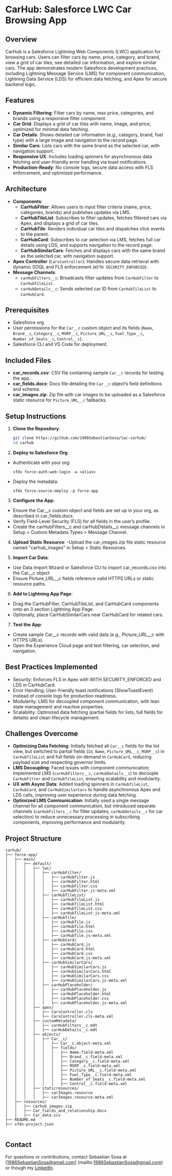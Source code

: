 # CarHub: Salesforce LWC Car Browsing App

## Overview
CarHub is a Salesforce Lightning Web Components (LWC) application for browsing cars. Users can filter cars by name, price, category, and brand, view a grid of car tiles, see detailed car information, and explore similar cars. The app demonstrates modern Salesforce development practices, including Lightning Message Service (LMS) for component communication, Lightning Data Service (LDS) for efficient data fetching, and Apex for secure backend logic.

## Features
- **Dynamic Filtering**: Filter cars by name, max price, categories, and brands using a responsive filter component.
- **Car Grid**: Displays a grid of car tiles with name, image, and price, optimized for minimal data fetching.
- **Car Details**: Shows detailed car information (e.g., category, brand, fuel type) with a large image and navigation to the record page.
- **Similar Cars**: Lists cars with the same brand as the selected car, with navigation support.
- **Responsive UX**: Includes loading spinners for asynchronous data fetching and user-friendly error handling via toast notifications.
- **Production-Ready**: No console logs, secure data access with FLS enforcement, and optimized performance.

## Architecture
- **Components**:
  - **CarHubFilter**: Allows users to input filter criteria (name, price, categories, brands) and publishes updates via LMS.
  - **CarHubTileList**: Subscribes to filter updates, fetches filtered cars via Apex, and displays a grid of car tiles.
  - **CarHubTile**: Renders individual car tiles and dispatches click events to the parent.
  - **CarHubCard**: Subscribes to car selection via LMS, fetches full car details using LDS, and supports navigation to the record page.
  - **CarHubSimilarCars**: Fetches and displays cars with the same brand as the selected car, with navigation support.
- **Apex Controller** (`CarsController`): Handles secure data retrieval with dynamic SOQL and FLS enforcement (`WITH SECURITY_ENFORCED`).
- **Message Channels**:
  - `carHubFilters__c`: Broadcasts filter updates from `CarHubFilter` to `CarHubTileList`.
  - `carHubDetails__c`: Sends selected car ID from `CarHubTileList` to `CarHubCard`.

## Prerequisites
- Salesforce org
- User permissions for the `Car__c` custom object and its fields (`Name`, `Brand__c`, `Category__c`, `MSRP__c`, `Picture_URL__c`, `Fuel_Type__c`, `Number_of_Seats__c`, `Control__c`).
- Salesforce CLI and VS Code for deployment.

## Included Files
- **car_records.csv**: CSV file containing sample `Car__c` records for testing the app.
- **car_fields.docx**: Docx file detailing the `Car__c` object’s field definitions and schema.
- **car_images.zip**: Zip file with car images to be uploaded as a Salesforce static resource for `Picture_URL__c` fallbacks.

## Setup Instructions
1. **Clone the Repository**:
   ```bash
   git clone https://github.com/1986SebastianSosa/lwc-carhub/
   cd carhub
    ```

2. **Deploy to Salesforce Org**:

- Authenticate with your org:
    ```
    sfdx force:auth:web:login -a <alias>
    ```
- Deploy the metadata:
    ```
    sfdx force:source:deploy -p force-app
    ```
3. **Configure the App**:
- Ensure the Car__c custom object and fields are set up in your org, as described in car_fields.docx.
- Verify Field-Level Security (FLS) for all fields in the user’s profile.
- Create the carHubFilters__c and carHubDetails__c message channels in Setup > Custom Metadata Types > Message Channel.

4. **Upload Static Resource**:
-Upload the car_images.zip file static resource named "carhub_images" in Setup > Static Resources.

5. **Import Car Data**:
- Use Data Import Wizard or Salesforce CLI to import car_records.csv into the Car__c object
- Ensure Picture_URL__c fields reference valid HTTPS URLs or static resource paths.

6. **Add to Lightning App Page**:
- Drag the CarHubFilter, CarHubTileList, and CarHubCard components onto an 3 section Lightning App Page.
- Optionally, place CarHubSimilarCars near CarHubCard for related cars.

7. **Test the App**:
- Create sample Car__c records with valid data (e.g., Picture_URL__c with HTTPS URLs).
- Open the Experience Cloud page and test filtering, car selection, and navigation.

## Best Practices Implemented

- Security: Enforces FLS in Apex with WITH SECURITY_ENFORCED and LDS in CarHubCard.
- Error Handling: User-friendly toast notifications (ShowToastEvent) instead of console logs for production readiness.
- Modularity: LMS for decoupled component communication, with lean state management and reactive properties.
- Scalability: Optimized data fetching (partial fields for lists, full fields for details) and clean lifecycle management.

## Challenges Overcome
- **Optimizing Data Fetching**: Initially fetched all `Car__c` fields for the list view, but switched to partial fields (`Id`, `Name`, `Picture_URL__c`, `MSRP__c`) in `CarHubTileList` and full fields on-demand in `CarHubCard`, reducing payload size and respecting governor limits.
- **LMS Decoupling**: Faced issues with component communication; implemented LMS (`carHubFilters__c`, `carHubDetails__c`) to decouple `CarHubFilter` and `CarHubTileList`, ensuring scalability and modularity.
- **UX with Async Data**: Added loading spinners in `CarHubTileList`, `CarHubCard`, and `CarHubSimilarCars` to handle asynchronous Apex and LDS calls, improving user experience during data fetching.
- **Optimized LMS Communication**: Initially used a single message channel for all component communication, but introduced separate channels (`carHubFilters__c` for filter updates, `carHubDetails__c` for car selection) to reduce unnecessary processing in subscribing components, improving performance and modularity.

## Project Structure
```
carhub/
├── force-app/
│   ├── main/
│   │   ├── default/
│   │   │   ├── lwc/
│   │   │   │   ├── carHubFilter/
│   │   │   │   │   ├── carHubFilter.js
│   │   │   │   │   ├── carHubFilter.html
│   │   │   │   │   ├── carHubFilter.css
│   │   │   │   │   ├── carHubFilter.js-meta.xml
│   │   │   │   ├── carHubTileList/
│   │   │   │   │   ├── carHubTileList.js
│   │   │   │   │   ├── carHubTileList.html
│   │   │   │   │   ├── carHubTileList.css
│   │   │   │   │   ├── carHubTileList.js-meta.xml
│   │   │   │   ├── carHubTile/
│   │   │   │   │   ├── carHubTile.js
│   │   │   │   │   ├── carHubTile.html
│   │   │   │   │   ├── carHubTile.css
│   │   │   │   │   ├── carHubTile.js-meta.xml
│   │   │   │   ├── carHubCard/
│   │   │   │   │   ├── carHubCard.js
│   │   │   │   │   ├── carHubCard.html
│   │   │   │   │   ├── carHubCard.css
│   │   │   │   │   ├── carHubCard.js-meta.xml
│   │   │   │   ├── carHubSimilarCars/
│   │   │   │   │   ├── carHubSimilarCars.js
│   │   │   │   │   ├── carHubSimilarCars.html
│   │   │   │   │   ├── carHubSimilarCars.css
│   │   │   │   │   ├── carHubSimilarCars.js-meta.xml
│   │   │   │   ├── carHubPlaceholder/
│   │   │   │   │   ├── carHubPlaceholder.js
│   │   │   │   │   ├── carHubPlaceholder.html
│   │   │   │   │   ├── carHubPlaceholder.css
│   │   │   │   │   ├── carHubPlaceholder.js-meta.xml
│   │   │   ├── apex/
│   │   │   │   ├── CarsController.cls
│   │   │   │   ├── CarsController.cls-meta.xml
│   │   │   ├── customMetadata/
│   │   │   │   ├── carHubFilters__c.mdt
│   │   │   │   ├── carHubDetails__c.mdt
│   │   │   ├── objects/
│   │   │   │   ├── Car__c/
│   │   │   │   │   ├── Car__c.object-meta.xml
│   │   │   │   │   ├── fields/
│   │   │   │   │   │   ├── Name.field-meta.xml
│   │   │   │   │   │   ├── Brand__c.field-meta.xml
│   │   │   │   │   │   ├── Category__c.field-meta.xml
│   │   │   │   │   │   ├── MSRP__c.field-meta.xml
│   │   │   │   │   │   ├── Picture_URL__c.field-meta.xml
│   │   │   │   │   │   ├── Fuel_Type__c.field-meta.xml
│   │   │   │   │   │   ├── Number_of_Seats__c.field-meta.xml
│   │   │   │   │   │   ├── Control__c.field-meta.xml
│   │   │   ├── staticresources/
│   │   │   │   ├── carImages.resource
│   │   │   │   ├── carImages.resource-meta.xml
│   ├── resources/
│   │   ├── carhub_images.zip
│   │   ├── Car_fields_and_relationship.docx
│   │   ├── Car_data.scv
├── README.md
├── sfdx-project.json


```

## Contact
For questions or contributions, contact Sebastian Sosa at [1986SebastianSosa@gmail.com] (mailto:1986SebastianSosa@gmail.com) or though my [LinkedIn](https://www.linkedin.com/in/sebastian-sosa-cinotti/).















